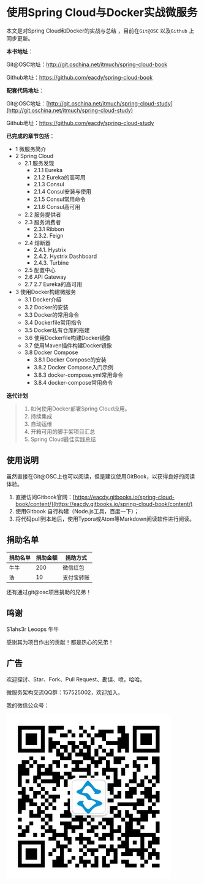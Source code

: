 # 使用Spring Cloud与Docker实战微服务

本文是对Spring Cloud和Docker的实战与总结 ，目前在`Git@OSC` 以及`Github` 上同步更新。

**本书地址**：

Git@OSC地址：http://git.oschina.net/itmuch/spring-cloud-book

Github地址：https://github.com/eacdy/spring-cloud-book

**配套代码地址**：

Git@OSC地址：[http://git.oschina.net/itmuch/spring-cloud-study](http://git.oschina.net/itmuch/spring-cloud-study) 

Github地址：https://github.com/eacdy/spring-cloud-study

**已完成的章节包括**：

- 1 微服务简介
- 2 Spring Cloud
  - 2.1 服务发现
    - 2.1.1 Eureka
    - 2.1.2 Eureka的高可用
    - 2.1.3 Consul
    - 2.1.4 Consul安装与使用
    - 2.1.5 Consul常用命令
    - 2.1.6 Consul高可用
  - 2.2 服务提供者
  - 2.3 服务消费者
    - 2.3.1 Ribbon
    - 2.3.2. Feign
  - 2.4 熔断器
    - 2.4.1. Hystrix
    - 2.4.2. Hystrix Dashboard
    - 2.4.3. Turbine
  - 2.5 配置中心
  - 2.6 API Gateway
  - 2.7 2.7 Eureka的高可用
- 3 使用Docker构建微服务
  - 3.1 Docker介绍
  - 3.2 Docker的安装
  - 3.3 Docker的常用命令
  - 3.4 Dockerfile常用指令
  - 3.5 Docker私有仓库的搭建
  - 3.6 使用Dockerfile构建Docker镜像
  - 3.7 使用Maven插件构建Docker镜像
  - 3.8 Docker Compose
    - 3.8.1 Docker Compose的安装
    - 3.8.2 Docker Compose入门示例
    - 3.8.3 docker-compose.yml常用命令
    - 3.8.4 docker-compose常用命令



**迭代计划**

> 1. 如何使用Docker部署Spring Cloud应用。
> 2. 持续集成
> 3. 自动运维
> 4. 开箱可用的脚手架项目汇总
> 5. Spring Cloud最佳实践总结



## 使用说明

虽然直接在Git@OSC上也可以阅读，但是建议使用GitBook，以获得良好的阅读体验。

1. 直接访问Gitbook官网：[https://eacdy.gitbooks.io/spring-cloud-book/content/](https://eacdy.gitbooks.io/spring-cloud-book/content/)
2. 使用Gitbook 自行构建（Node.js工具，百度一下）；
3. 将代码pull到本地后，使用Typora或Atom等Markdown阅读软件进行阅读。




## 捐助名单

| 捐助名单 | 捐助金额 | 捐助方式  |
| ---- | ---- | ----- |
| 牛牛   | 200  | 微信红包  |
| 浩    | 10   | 支付宝转账 |

还有通过git@osc项目捐助的兄弟！



##  鸣谢

S1ahs3r  Leoops 牛牛

感谢其为项目作出的贡献！都是热心的兄弟！



## 广告

欢迎探讨、Star、Fork、Pull Request、勘误、喷。哈哈。

微服务架构交流QQ群：157525002，欢迎加入。

我的微信公众号：

![wx](images/wx.jpg)



